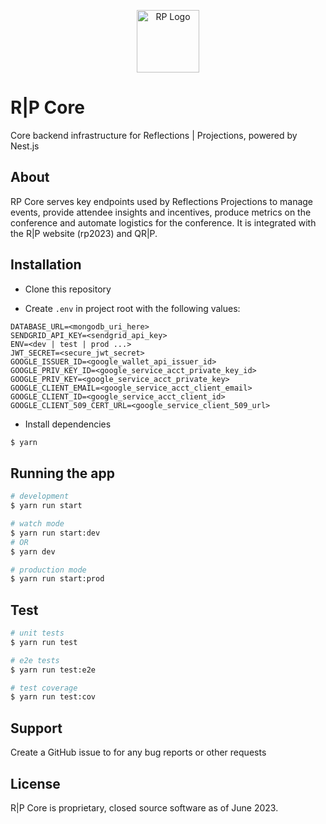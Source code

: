 <p align="center">
  <a href="http://nestjs.com/" target="blank"><img src="https://avatars.githubusercontent.com/u/25068122?s=200&v=4" width="100" alt="RP Logo" /></a>
</p>

# R|P Core

Core backend infrastructure for Reflections | Projections, powered by Nest.js

## About 

RP Core serves key endpoints used by Reflections Projections to manage events, provide attendee insights and incentives, produce metrics on the conference and automate logistics for the conference. It is integrated with the R|P website (rp2023) and QR|P.

## Installation

- Clone this repository

- Create `.env` in project root with the following values:

```properties
DATABASE_URL=<mongodb_uri_here>
SENDGRID_API_KEY=<sendgrid_api_key>
ENV=<dev | test | prod ...>
JWT_SECRET=<secure_jwt_secret>
GOOGLE_ISSUER_ID=<google_wallet_api_issuer_id>
GOOGLE_PRIV_KEY_ID=<google_service_acct_private_key_id>
GOOGLE_PRIV_KEY=<google_service_acct_private_key>
GOOGLE_CLIENT_EMAIL=<google_service_acct_client_email>
GOOGLE_CLIENT_ID=<google_service_acct_client_id>
GOOGLE_CLIENT_509_CERT_URL=<google_service_client_509_url>
```

- Install dependencies

```bash
$ yarn
```

## Running the app

```bash
# development
$ yarn run start

# watch mode
$ yarn run start:dev
# OR
$ yarn dev

# production mode
$ yarn run start:prod
```

## Test

```bash
# unit tests
$ yarn run test

# e2e tests
$ yarn run test:e2e

# test coverage
$ yarn run test:cov
```

## Support

Create a GitHub issue to for any bug reports or other requests

## License

R|P Core is proprietary, closed source software as of June 2023. 
